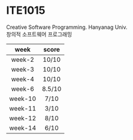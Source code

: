 # ITE1015
Creative Software Programming. Hanyanag Univ.   
창의적 소프트웨어 프로그래밍


|week|score|
|:---:|:---:|
|week-2|10/10|
|week-3|10/10|
|week-4|10/10|
|week-6|8.5/10|
|week-10|7/10|
|week-11|3/10|
|week-12|8/10|
|week-14|6/10|
